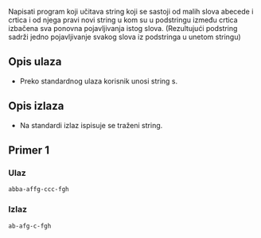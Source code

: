 
Napisati program koji učitava string koji se sastoji od malih slova abecede i crtica i od njega pravi novi string u kom su u podstringu između crtica izbačena sva ponovna pojavljivanja istog slova. (Rezultujući podstring sadrži jedno pojavljivanje svakog slova iz podstringa u unetom stringu)

## Opis ulaza

  - Preko standardnog ulaza korisnik unosi string s.

## Opis izlaza

  - Na standardi izlaz ispisuje se traženi string.

## Primer 1

### Ulaz

~~~
abba-affg-ccc-fgh
~~~

### Izlaz

~~~
ab-afg-c-fgh
~~~
